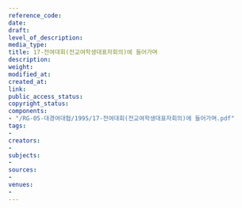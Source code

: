 ```yaml
---
reference_code: 
date: 
draft: 
level_of_description: 
media_type: 
title: 17-전여대회(전교여학생대표자회의)에 들어가며
description: 
weight: 
modified_at: 
created_at: 
link: 
public_access_status: 
copyright_status: 
components:
- "/RG-05-대경여대협/1995/17-전여대회(전교여학생대표자회의)에 들어가며.pdf"
tags:
- 
creators:
- 
subjects:
- 
sources:
- 
venues:
- 
---
```

